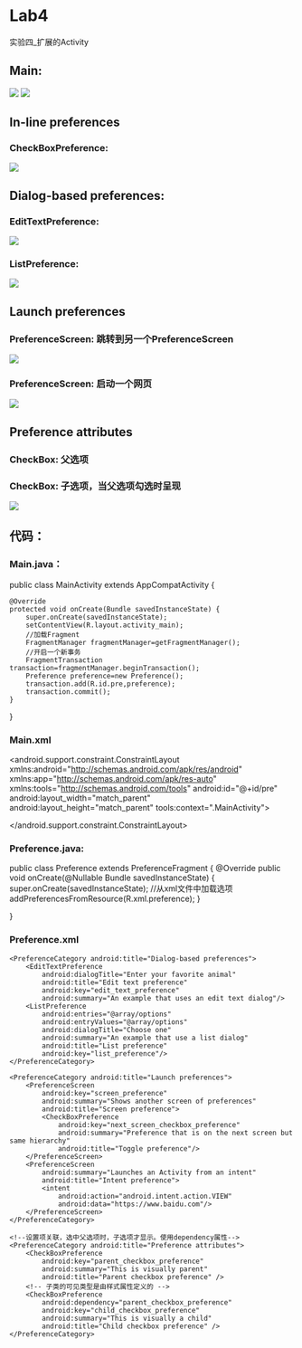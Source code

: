 # Lab4
实验四_扩展的Activity

## Main:
![](/Screenshot/Main1.png)
![](/Screenshot/Main2.png)

## In-line preferences 
### CheckBoxPreference:
![](/Screenshot/Main1.png)

## Dialog-based preferences:
### EditTextPreference:
![](/Screenshot/Edit_text_preference.png)
### ListPreference:
![](/Screenshot/List_preference.png)

## Launch preferences 
### PreferenceScreen: 跳转到另一个PreferenceScreen
![](/Screenshot/Screen_preference.png)
### PreferenceScreen: 启动一个网页
![](/Screenshot/Intent_preference.png)

## Preference attributes
### CheckBox: 父选项 
### CheckBox: 子选项，当父选项勾选时呈现
![](/Screenshot/Checkbox_preference.png)

## 代码：
### Main.java：
public class MainActivity extends AppCompatActivity {

    @Override
    protected void onCreate(Bundle savedInstanceState) {
        super.onCreate(savedInstanceState);
        setContentView(R.layout.activity_main);
        //加载Fragment
        FragmentManager fragmentManager=getFragmentManager();
        //开启一个新事务
        FragmentTransaction transaction=fragmentManager.beginTransaction();
        Preference preference=new Preference();
        transaction.add(R.id.pre,preference);
        transaction.commit();
    }
}

### Main.xml
<?xml version="1.0" encoding="utf-8"?>
<android.support.constraint.ConstraintLayout xmlns:android="http://schemas.android.com/apk/res/android"
    xmlns:app="http://schemas.android.com/apk/res-auto"
    xmlns:tools="http://schemas.android.com/tools"
    android:id="@+id/pre"
    android:layout_width="match_parent"
    android:layout_height="match_parent"
    tools:context=".MainActivity">

</android.support.constraint.ConstraintLayout>

### Preference.java:
public class Preference extends PreferenceFragment {
    @Override
    public void onCreate(@Nullable Bundle savedInstanceState) {
        super.onCreate(savedInstanceState);
        //从xml文件中加载选项
        addPreferencesFromResource(R.xml.preference);
    }
    
}

### Preference.xml
<?xml version="1.0" encoding="utf-8"?>
<PreferenceScreen xmlns:android="http://schemas.android.com/apk/res/android"
    android:layout_height="match_parent"
    android:layout_width="match_parent">
    <PreferenceCategory android:title="In-line preferences">
        <CheckBoxPreference
            android:key="checkbox_preference"
            android:summary="This a checkbox"
            android:title="Checkbox preference"/>
    </PreferenceCategory>
    
    <PreferenceCategory android:title="Dialog-based preferences">
        <EditTextPreference
            android:dialogTitle="Enter your favorite animal"
            android:title="Edit text preference"
            android:key="edit_text_preference"
            android:summary="An example that uses an edit text dialog"/>
        <ListPreference
            android:entries="@array/options"
            android:entryValues="@array/options"
            android:dialogTitle="Choose one"
            android:summary="An example that use a list dialog"
            android:title="List preference"
            android:key="list_preference"/>
    </PreferenceCategory>
    
    <PreferenceCategory android:title="Launch preferences">
        <PreferenceScreen
            android:key="screen_preference"
            android:summary="Shows another screen of preferences"
            android:title="Screen preference">
            <CheckBoxPreference
                android:key="next_screen_checkbox_preference"
                android:summary="Preference that is on the next screen but same hierarchy"
                android:title="Toggle preference"/>
        </PreferenceScreen>
        <PreferenceScreen
            android:summary="Launches an Activity from an intent"
            android:title="Intent preference">
            <intent
                android:action="android.intent.action.VIEW"
                android:data="https://www.baidu.com"/>
        </PreferenceScreen>
    </PreferenceCategory>
    
    <!--设置项关联，选中父选项时，子选项才显示。使用dependency属性-->
    <PreferenceCategory android:title="Preference attributes">
        <CheckBoxPreference
            android:key="parent_checkbox_preference"
            android:summary="This is visually parent"
            android:title="Parent checkbox preference" />
        <!-- 子类的可见类型是由样式属性定义的 -->
        <CheckBoxPreference
            android:dependency="parent_checkbox_preference"
            android:key="child_checkbox_preference"
            android:summary="This is visually a child"
            android:title="Child checkbox preference" />
    </PreferenceCategory>
</PreferenceScreen>
